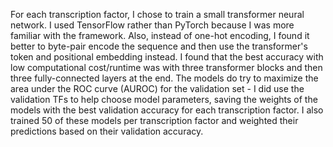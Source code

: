For each transcription factor, I chose to train a small transformer neural network. I used TensorFlow rather than PyTorch because I was more familiar with the framework. Also, instead of one-hot encoding, I found it better to byte-pair encode the sequence and then use the transformer's token and positional embedding instead. I found that the best accuracy with low computational cost/runtime was with three transformer blocks and then three fully-connected layers at the end. The models do try to maximize the area under the ROC curve (AUROC) for the validation set - I did use the validation TFs to help choose model parameters, saving the weights of the models with the best validation accuracy for each transcription factor. I also trained 50 of these models per transcription factor and weighted their predictions based on their validation accuracy.